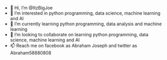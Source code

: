 - 👋 Hi, I’m @ItzBigJoe
- 👀 I’m interested in python programming, data science, machine learning and AI
- 🌱 I’m currently learning python programming, data analysis and machine learning
- 💞️ I’m looking to collaborate on learning python programming, data science, machine learning and AI
- 📫 Reach me on facebook as Abraham Joseph and twitter as Abraham58880808

<!---
ItzBigJoe/ItzBigJoe is a ✨ special ✨ repository because its `README.md` (this file) appears on your GitHub profile.
You can click the Preview link to take a look at your changes.
--->
